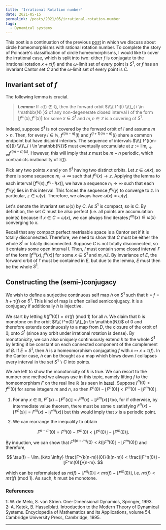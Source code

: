 ```yaml
---
title: 'Irrational Rotation number'
date: 2021-05-15
permalink: /posts/2021/05/irrational-rotation-number
tags:
  - Dynamical systems
---
```


This post is a continuation of the previous [post](/posts/2021/05/rotation-number) in which we discuss about circle homeomorphisms with rational rotation number. To complete the story of Poincaré's classification of circle homeomorphisms, I would like to cover the irrational case, which is split into two: either $f$ is conjugate to the irrational rotation $x+\tau(f)$ and the $\omega$-limit set of every point is $S^1$, or $f$ has an invariant Cantor set $C$ and the $\omega$-limit set of every point is $C$.

## Invariant set of $f$

The following lemma is crucial.

> **_Lemma:_** If $\tau(f) \not\in \mathbb{Q}$, then the forward orbit $\\\{ f^i(I) \\\}_{ i \in \mathbb{N} }$ of any non-degenerate closed interval $I$ of the form $[f^m(x), f^n(x)]$ for some $x \in S^1$ and $m,n \in \mathbb{Z}$ is a covering of $S^1$.

Indeed, suppose $S^1$ is not covered by the forward orbit of $I$ and assume $m>n$. Then, for every $i \in \mathbb{N}$, $f^{i(m-n)}(I)$ and $f^{(i+1)(m-n)}(I)$ share a common endpoint but have disjoint interiors. The sequence of intervals $\\\{ f^{i(m-n)}(I) \\\}\_{ i \in \mathbb{N}}$ must eventually accumulate at $z:= \lim_{i \to \infty} f^{i(m-n)(x)}$. However, this will imply that $z$ must be $m-n$ periodic, which contradicts irrationality of $\tau(f)$.

Pick any two points $x$ and $y$ on $S^1$ having two distinct orbits. Let $z \in \omega(x)$, so there is some sequence $m_i \to \infty$ such that $f^{n_i}(x) \to z$. Applying the lemma to each interval $[ f^{n_i}(x) , f^{n_{i+1}} (x) ]$, we have a sequence $n_i \to \infty$ such that each $f^{n_i}(y)$ lies in this interval. This forces the sequence $f^{n_i}(y)$ to converge to $z$. In particular, $z \in \omega(y)$. Therefore, we always have $\omega(x)=\omega(y)$.

Let's denote the invariant set $\omega(x)$ by $C$. As $S^1$ is compact, so is $C$. By definition, the set $C$ must be also perfect (i.e. all points are accumulation points) because if $x \in C = \omega(x)$, we can always find iterates $f^{m_j}(x) \in \omega(x)$ converging to $x$.

Recall that any compact perfect metrisable space is a Cantor set if it is totally disconnected. Therefore, we need to show that $C$ must be either the whole $S^1$ or totally disconnected. Suppose $C$ is not totally disconnected, so it contains some open interval $I$. Then, $I$ must contain some closed interval $I'$ of the form $[f^m(x), f^n(x)]$ for some $x \in S^1$ and $m,n \mathbb{Z}$. By invariance of $E$, the forward orbit of $I'$ must be contained in $E$, but due to the lemma, $E$ must then be the whole $S^1$.

## Constructing the (semi-)conjugacy

We wish to define a surjective continuous self map $h$ on $S^1$ such that $h\circ f = h + \tau(f)$ on $S^1$. This kind of map is often called semiconjugacy. It is a conjugacy if additionally $h$ is injective.

We start by letting $h(f^n(0))=n\tau(f)$ (mod $1$) for all $n$. We claim that $h$ is monotone on the orbit $\\\{ f^n(0) \\\}_{n \in \mathbb{N}}$ of $0$ and therefore extends continuously to a map from $D$, the closure of the orbit of $0$, onto $S^1$ (since any orbit under irrational rotation is dense). By monotonicity, we can also uniquely continuously extend $h$ to the whole $S^1$ by letting it be constant on each connected component of the complement of $B$. If $E=S^1$, then $h$ is a homeomorphism conjugating $f$ with $x\mapsto x+\tau(f)$. In the Cantor case, $h$ can be thought as a map which blows down / collapses every interval in the set $S^1\backslash C$ into points.

We are left to show the monotonicity of $h$ is true. We can resort to the number one method we always use in this topic, namely lifting $f$ to the homeomorphism $F$ on the real line $\mathbb{R}$ (as seen in [here](/posts/2021/05/rotation-number)). Suppose $f^n(0) < f^m(0)$ for some integers $m$ and $n$, so then $F^n(0) - ⌊F^n(0)⌋ <  F^m(0) - ⌊F^m(0)⌋$.

1. For any $x \in \mathbb{R}$, $F^n(x) - ⌊F^n(x)⌋ <  F^m(x) - ⌊F^m(x)⌋$ too, for if otherwise, by intermediate value theorem, there must be some $x$ satisfying $F^n(x) - ⌊F^n(x)⌋ = F^m(x) - ⌊F^m(x)⌋$ but this would imply that $x$ is a periodic point.

2. We can rearrange the inequality to obtain

$$
F^{n-m}(0) = F^n(0) - F^m(0) < ⌊F^n(0)⌋ - ⌊F^m(0)⌋.
$$

By induction, we can show that $F^{k(n-m)}(0) < k ( ⌊F^n(0)⌋ - ⌊F^m(0)⌋ )$ and therefore,

$$
\tau(f) = \lim_{k\to \infty} \frac{F^{k(n-m)}(0)}{k(n-m)} < \frac{⌊F^n(0)⌋ - ⌊F^m(0)⌋}{n-m}.
$$

which can be reformulated as $n\tau(f) - ⌊F^n(0)⌋ < m\tau(f) - ⌊F^m(0)⌋$, i.e. $n\tau(f)<m\tau(f)$ (mod 1). As such, $h$ must be monotone.


### References

<a name="fn1">1</a>: W. de Melo, S. van Strien. One-Dimensional Dynamics, Springer, 1993.  
<a name="fn2">2</a>: A. Katok, B. Hasselblatt. Introduction to the Modern Theory of Dynamical Systems. Encyclopedia of Mathematics and its Applications, volume 54. Cambridge University Press, Cambridge, 1995.  

------
